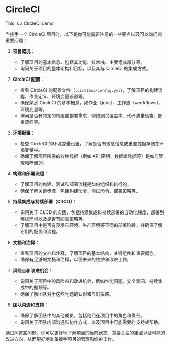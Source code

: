# CircleCI
This is a CircleCI demo


当接手一个 CircleCI 项目时，以下是你可能需要注意的一些要点以及可以询问的重要问题：

1. **项目概况**：
    - 了解项目的基本信息，包括其功能、技术栈、主要组成部分等。
    - 询问关于项目的整体架构和目标，以及其与 CircleCI 的集成方式。

2. **CircleCI 配置**：
    - 查看 CircleCI 的配置文件（`.circleci/config.yml`），了解项目的构建流程、作业定义、环境变量设置等。
    - 确保熟悉 CircleCI 的基本概念，如作业（jobs）、工作流（workflows）、环境变量等。
    - 询问是否有特定的构建或部署需求，例如测试覆盖率、代码质量检查、部署流程等。

3. **环境配置**：
    - 检查 CircleCI 的环境变量设置，了解是否有敏感信息或重要凭据存储在环境变量中。
    - 确保了解项目所需的各种凭据（例如 API 密钥、数据库凭据等）是如何管理和存储的。

4. **构建和部署流程**：
    - 了解项目的构建、测试和部署流程是如何组织和执行的。
    - 确保了解关键步骤，包括构建命令、测试命令、部署策略等。

5. **持续集成与持续部署（CI/CD）**：
    - 询问关于 CI/CD 的实践，包括持续集成和持续部署的自动化程度、部署到哪些环境以及是否有回滚策略等。
    - 了解项目中是否有预发布环境、生产环境等不同的部署阶段，并确保了解它们的配置和流程。

6. **文档和注释**：
    - 查看项目的文档和注释，了解项目的基本结构、关键组件和重要概念。
    - 确保有足够的文档和注释，以便未来的维护和改进工作。

7. **风险点和改进机会**：
    - 询问关于项目中的风险点和改进机会，例如性能问题、安全漏洞、持续集成中的瓶颈等。
    - 确保了解团队对于这些问题的认识和应对策略。

8. **团队沟通和支持**：
    - 确保了解团队中的其他成员，包括他们在项目中的角色和责任。
    - 询问关于团队内部沟通和协作方式，以及项目中可能需要的支持或帮助。

通过问这些问题，你可以更好地了解项目的当前状态、需要关注的重点以及可能的改进方向，从而更好地准备接手项目的管理和维护工作。